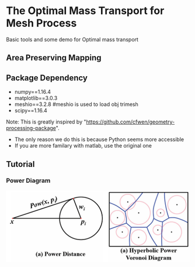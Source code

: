 # The Optimal Mass Transport for Mesh Process
Basic tools  and some demo for Optimal mass transport

## Area Preserving Mapping


## Package Dependency
- numpy==1.16.4
- matplotlib==3.0.3
- meshio==3.2.8  #meshio is used to load obj trimesh
- scipy==1.16.4



Note: This is greatly inspired by "https://github.com/cfwen/geometry-processing-package".
- The only reason we do this is because Python seems more accessible
- If you are more familary with matlab, use the original one

## Tutorial


### Power Diagram
![Power Diagram Demo](screenshot/Figure2.png?raw=true "Power Diagram")

